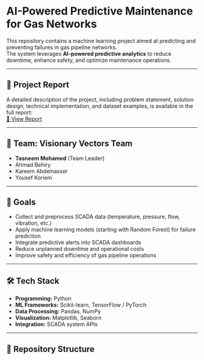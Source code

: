 # AI-Powered Predictive Maintenance for Gas Networks  

This repository contains a machine learning project aimed at predicting and preventing failures in gas pipeline networks.  
The system leverages **AI-powered predictive analytics** to reduce downtime, enhance safety, and optimize maintenance operations.  

---

## 📄 Project Report  
A detailed description of the project, including problem statement, solution design, technical implementation, and dataset examples, is available in the full report:  
[📑 View Report](./report/AI_Predictive_Maintenance_Gas_Pipelines%20(1).pdf)

---

## 👥 Team: Visionary Vectors Team  
- **Tasneem Mohamed** (Team Leader)  
- Ahmad Behiry  
- Kareem Abdelnasser  
- Yousef Koriem  

---

## 🎯 Goals  
- Collect and preprocess SCADA data (temperature, pressure, flow, vibration, etc.)  
- Apply machine learning models (starting with Random Forest) for failure prediction  
- Integrate predictive alerts into SCADA dashboards  
- Reduce unplanned downtime and operational costs  
- Improve safety and efficiency of gas pipeline operations  

---

## 🛠️ Tech Stack  
- **Programming:** Python  
- **ML Frameworks:** Scikit-learn, TensorFlow / PyTorch  
- **Data Processing:** Pandas, NumPy  
- **Visualization:** Matplotlib, Seaborn  
- **Integration:** SCADA system APIs  

---

## 📂 Repository Structure  

